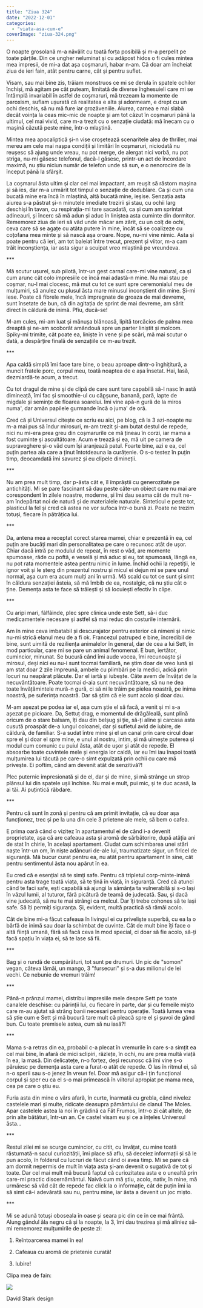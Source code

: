 ```yaml
---
title: "Ziua 324"
date: "2022-12-01"
categories: 
  - "viata-asa-cum-e"
coverImage: "ziua-324.png"
---
```


O noapte grosolană m-a năvălit cu toată forța posibilă și m-a perpelit pe toate părțile. Din ce ungher neluminat și cu adăpost hidos o fi cules mintea mea impresii, de mi-a dat așa coșmaruri, habar n-am. Că doar am încheiat ziua de ieri fain, atât pentru carne, cât și pentru suflet. 

Visam, sau mai bine zis, trăiam monstruos ce mi se derula în spatele ochilor închiși, mă agitam pe cât puteam, limitată de diverse înghesuieli care mi se întâmplă invariabil în astfel de coșmaruri, mă trezeam la momente de paroxism, suflam ușurată că realitatea e alta și adormeam, e drept cu un ochi deschis, să nu mă fure iar grozăveniile. Aiurea, carnea e mai slabă decât voința la ceas mic-mic de noapte și am tot căzut în coșmaruri până la ultimul, cel mai vivid, care m-a trezit cu o senzație ciudată: mă înecam cu o mașină căzută peste mine, într-o mlaștină.

Mintea mea apocaliptică și-n vise croșetează scenaritele alea de thriller, mai mereu am cele mai nașpa condiții și limitări în coșmaruri, niciodată nu reușesc să ajung unde vreau, nu pot merge, de alergat nici vorbă, nu pot striga, nu-mi găsesc telefonul, dacă-l găsesc, printr-un act de încordare maximă, nu știu niciun număr de telefon unde să sun, e o nenorocire de la început până la sfârșit.

La coșmarul ăsta ultim și clar cel mai impactant, am reușit să răstorn mașina și să ies, dar m-a urmărit tot timpul o senzație de dedublare. Ca și cum una bucată mine era încă în mlaștină, altă bucată mine, ieșise. Senzația asta aiurea s-a păstrat și-n minutele imediate trezirii și stau, cu ochii larg deschiși în tavan, cu respirația-mi tare sacadată, ca și cum am sprintat adineauri, și încerc să mă adun și aduc în liniștea asta cuminte din dormitor. Rememorez ziua de ieri să văd unde măcar am zărit, cu un colț de ochi, ceva care să se agațe cu atâta putere în mine, încât să se coalizeze cu coțofana mea minte și să nască așa oroare. Nope, nu-mi vine nimic. Asta și poate pentru că ieri, am tot baleiat între trecut, prezent și viitor, m-a cam trăit inconștiența, iar asta sigur a scuipat vreo mlaștină pe vreundeva.

\*\*\*

Mă scutur ușurel, sub pilotă, într-un gest carnal care-mi vine natural, ca și cum arunc cât colo impresiile ce încă mai adastă-n mine. Nu mai stau pe coșmar, nu-l mai clocesc, mă mut cu tot ce sunt spre ceremonialul meu de mulțumiri, să anulez cu plusul ăsta mare minusul inconștient din mine. Și-mi iese. Poate că fibrele mele, încă impregnate de groaza de mai devreme, sunt însetate de bun, că din agitația de sprint de mai devreme, am sărit direct în căldură de inimă. Pfiu, ducă-se!

M-am cules, mi-am luat și mănușa blănoasă, lipită torcăcios de palma mea dreaptă și ne-am scoborât amândouă spre un parter liniștit și molcom. Spiky-mi trimite, cât poate ea, liniște în vene și pe scări, mă mai scutur o dată, a despărțire finală de senzațiile ce m-au trezit.

\*\*\*

Apa caldă simplă îmi face tare bine, o beau aproape dintr-o înghițitură, a muncit fratele porc, corpul meu, toată noaptea de e așa însetat. Hai, lasă, dezmiardă-te acum, a trecut.

Cu tot dragul de mine și de clipă de care sunt tare capabilă să-l nasc în astă dimineață, îmi fac și smoothie-ul cu căpșune, banană, pară, lapte de migdale și semințe de floarea soarelui. Îmi vine apă-n gură de la miros numa', dar amân papilele gurmande încă o juma' de oră.

Cred că și Universul citește ce scriu eu aici, pe blog, că la 3 azi-noapte nu m-a mai pus să îndur mirosuri, m-am trezit și-am butat destul de repede, nici nu mi-era prea greu din coșmarurile ce mă țineau în corzi, iar mama a fost cuminte și ascultătoare. Acum e trează și ea, mă uit pe camera de supraveghere și-o văd cum își aranjează patul. Foarte bine, azi e ea, cel puțin partea aia care a ținut întotdeauna la curățenie. O s-o testez în puțin timp, deocamdată îmi savurez și eu clipele dimineții.

\*\*\*

Nu am prea mult timp, dar p-ăsta cât e, îl împrăștii cu generozitate pe antichități. Mi se pare fascinant să dau peste câte-un obiect care nu mai are corespondent în zilele noastre, moderne, și îmi dau seama cât de mult ne-am îndepărtat noi de natură și de materialele naturale. Sinteticul e peste tot, plasticul la fel și cred că astea ne vor sufoca într-o bună zi. Poate ne trezim totuși, fiecare în pătrățica lui.

\*\*\*

Da, antena mea a receptat corect starea mamei, chiar e prezentă în ea, cel puțin are bucăți mari din personalitatea pe care o recunosc atât de ușor. Chiar dacă intră pe modulul de repeat, în rest o văd, are momente spumoase, râde cu poftă, e veselă și mă aduc și eu, tot spumoasă, lângă ea, nu pot rata momentele astea pentru nimic în lume. Închid ochii la repetiții, le ignor voit și le șterg din prezentul nostru și micul ei dejun mi se pare unul normal, așa cum era acum mulți ani în urmă. Mă scald cu tot ce sunt și simt în căldura senzației ăsteia, să mă îmbib de ea, nostalgic, că nu știu cât o ține. Demența asta te face să trăiești și să locuiești efectiv în clipe.

\*\*\*

Cu aripi mari, fâlfâinde, plec spre clinica unde este Sett, să-i duc medicamentele necesare și astfel să mai reduc din costurile internării.

Am în mine ceva imbatabil și descurajator pentru exterior că nimeni și nimic nu-mi strică elanul meu de a fi ok. Francezul patruped e bine, încredibil de bine, sunt uimită de reziliența animalelor în general, dar de cea a lui Sett, în mod particular, care mi se pare un animal fenomenal. E bun, iertător, cumincior, minunat. Se bucură când îmi aude vocea, îmi recunoaște și mirosul, deși nici eu nu-i sunt tocmai familiară, ne știm doar de vreo lună și am stat doar 2 zile împreună, ambele cu plimbări pe la medici, adică prin locuri nu neapărat plăcute. Dar el iartă și iubește. Câte avem de învățat de la necuvântătoare. Poate tocmai d-aia sunt necuvântătoare, să nu ne dea toate învățămintele mură-n gură, ci să ni le trăim pe pielea noastră, pe inima noastră, pe suferința noastră. Dar să știm că ele sunt acolo și doar dau.

M-am așezat pe podea iar el, așa cum știe el să facă, a venit și mi s-a așezat pe picioare. Da, Settuț drag, e momentul de drăgăleală, sunt plină oricum de o stare balsam, îți dau din belșug și ție, să-ți aline și carcasa asta cusută proaspăt de-a lungul coloanei, dar și sufletul avid de iubire, de căldură, de familiar. S-a sudat între mine și el un canal prin care circul doar spre el și doar el spre mine, e unul al nostru, intim, și mă uimește puterea și modul cum comunic cu puiul ăsta, atât de ușor și atât de repede. El absoarbe toate cuvintele mele și energia lor caldă, iar eu îmi iau înapoi toată mulțumirea lui tăcută pe care-o simt expulzată prin ochii cu care mă privește. Ei poftim, când am devenit atât de senzitivă?!

Plec puternic impresionată și de el, dar și de mine, și mă strânge un strop plânsul lui din spatele ușii închise. Nu mai e mult, pui mic, și te duc acasă, la ai tăi. Ai puțintică răbdare.

\*\*\*

Pentru că sunt în zonă și pentru că am primit invitație, că eu doar așa funcționez, trec și pe la una din cele 3 prietene ale mele, să bem o cafea. 

E prima oară când o vizitez în apartamentul ei de când i-a devenit proprietate, așa că are cafeaua asta și aromă de sărbătorire, după atâția ani de stat în chirie, în același apartament. Ciudat cum schimbarea unei stări naște într-un om, în niște adâncuri de-ale lui, traumatizate sigur, un firicel de siguranță. Mă bucur curat pentru ea, nu atât pentru apartament în sine, cât pentru sentimentul ăsta nou apărut în ea.

Eu cred că e esențial să te simți safe. Pentru că tripletul corp-minte-inimă pentru asta trage toată viața, să te țină în viață, în siguranță. Cred că atunci când te faci safe, ești capabilă să ajungi la sămânța ta vulnerabilă și s-o lași în văzul lumii, al tuturor, fără picătură de teamă de judecată. Sau, și dacă vine judecată, să nu te mai strângi ca melcul. Dar îți trebe cohones să te lași safe. Să îți permiți siguranța. Și, evident, multă practică să rămâi acolo.

Cât de bine mi-a făcut cafeaua în livingul ei cu priveliște superbă, cu ea la o bârfă de inimă sau doar la schimbat de cuvinte. Cât de mult bine îți face o altă ființă umană, fără să facă ceva în mod special, ci doar să fie acolo, să-ți facă spațiu în viața ei, să te lase să fii. 

\*\*\*

Bag și o rundă de cumpărături, tot sunt pe drumuri. Un pic de "somon" vegan, câteva lămâi, un mango, 3 "fursecuri" și s-a dus milionul de lei vechi. Ce nebunie de vremuri trăim!

\*\*\*

Până-n prânzul mamei, distribui impresiile mele despre Sett pe toate canalele deschise: cu părinții lui, cu fiecare în parte, dar și cu femeile mișto care m-au ajutat să strâng banii necesari pentru operație. Toată lumea vrea să știe cum e Sett și mă bucură tare mult că pleacă spre el și șuvoi de gând bun. Cu toate premisele astea, cum să nu iasă?!

\*\*\*

Mama s-a retras din ea, probabil c-a plecat în vremurile în care s-a simțit ea cel mai bine, în afară de mici sclipiri, răzlețe, în ochi, nu are prea multă viață în ea, la masă. Din delicatețe, n-o forțez, deși recunosc că îmi vine s-o păruiesc pe demența asta care a furat-o atât de repede. O las în ritmul ei, să n-o sperii sau s-o jenez în vreun fel. Doar mă asigur că-i țin funcțional corpul și sper eu ca el s-o mai primească în viitorul apropiat pe mama mea, cea pe care o știu eu.

Furia asta din mine o vărs afară, în curte, înarmată cu grebla, când nivelez castelele mari și multe, ridicate deasupra pământului de clanul The Moles. Apar castelele astea la noi în grădină ca Făt Frumos, într-o zi cât altele, de prin alte bătături, într-un an. Ce castel visam eu și ce a înțeles Universul ăsta…

\*\*\*

Restul zilei mi se scurge cumincior, cu citit, cu învățat, cu mine toată răsturnată-n sacul curiozității, îmi place să aflu, să decelez informații și să le pun acolo, în folderul cu lucruri de făcut când oi avea timp. Mi se pare că am dormit nepermis de mult în viața asta și-am devenit o sugativă de tot și toate. Dar cel mai mult mă bucură faptul că curiozitatea asta e o unealtă prin care-mi practic discernământul. Naivă cum mă știu, acolo, nativ, în mine, mă urmăresc să văd cât de repede fac click la o informație, cât de puțin îmi ia să simt că-i adevărată sau nu, pentru mine, iar ăsta a devenit un joc mișto.

\*\*\*

Mi se adună totuși oboseala în oase și seara pic din ce în ce mai frântă. Alung gândul ăla negru că și la noapte, la 3, îmi dau trezirea și mă aliniez să-mi rememorez mulțumirile de peste zi:

1. Reîntoarcerea mamei în ea!

3. Cafeaua cu aromă de prietenie curată!

5. Iubire!

Clipa mea de fain:

![](images/324.jpeg)

David Stark design
